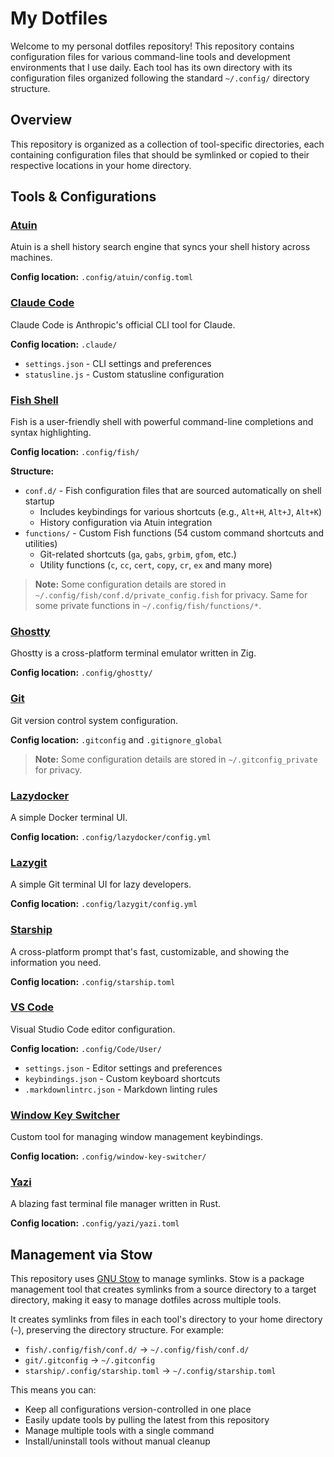 # My Dotfiles

Welcome to my personal dotfiles repository!
This repository contains configuration files for various command-line tools and development environments that I use daily.
Each tool has its own directory with its configuration files organized following the standard `~/.config/` directory structure.

## Overview

This repository is organized as a collection of tool-specific directories, each containing configuration files that should be symlinked or copied to their respective locations in your home directory.

## Tools & Configurations

### [Atuin](https://github.com/atuinsh/atuin)

Atuin is a shell history search engine that syncs your shell history across machines.

**Config location:** `.config/atuin/config.toml`

### [Claude Code](https://docs.claude.com/en/docs/claude-code/overview)

Claude Code is Anthropic's official CLI tool for Claude.

**Config location:** `.claude/`

- `settings.json` - CLI settings and preferences
- `statusline.js` - Custom statusline configuration

### [Fish Shell](https://fishshell.com/)

Fish is a user-friendly shell with powerful command-line completions and syntax highlighting.

**Config location:** `.config/fish/`

**Structure:**

- `conf.d/` - Fish configuration files that are sourced automatically on shell startup
  - Includes keybindings for various shortcuts (e.g., `Alt+H`, `Alt+J`, `Alt+K`)
  - History configuration via Atuin integration
- `functions/` - Custom Fish functions (54 custom command shortcuts and utilities)
  - Git-related shortcuts (`ga`, `gabs`, `grbim`, `gfom`, etc.)
  - Utility functions (`c`, `cc`, `cert`, `copy`, `cr`, `ex` and many more)

> **Note:** Some configuration details are stored in `~/.config/fish/conf.d/private_config.fish` for privacy. Same for some private functions in `~/.config/fish/functions/*`.

### [Ghostty](https://ghostty.org/)

Ghostty is a cross-platform terminal emulator written in Zig.

**Config location:** `.config/ghostty/`

### [Git](https://git-scm.com/)

Git version control system configuration.

**Config location:** `.gitconfig` and `.gitignore_global`

> **Note:** Some configuration details are stored in `~/.gitconfig_private` for privacy.

### [Lazydocker](https://github.com/jesseduffield/lazydocker)

A simple Docker terminal UI.

**Config location:** `.config/lazydocker/config.yml`

### [Lazygit](https://github.com/jesseduffield/lazygit)

A simple Git terminal UI for lazy developers.

**Config location:** `.config/lazygit/config.yml`

### [Starship](https://starship.rs/)

A cross-platform prompt that's fast, customizable, and showing the information you need.

**Config location:** `.config/starship.toml`

### [VS Code](https://code.visualstudio.com/)

Visual Studio Code editor configuration.

**Config location:** `.config/Code/User/`

- `settings.json` - Editor settings and preferences
- `keybindings.json` - Custom keyboard shortcuts
- `.markdownlintrc.json` - Markdown linting rules

### [Window Key Switcher](https://github.com/hsablonniere/window-key-switcher)

Custom tool for managing window management keybindings.

**Config location:** `.config/window-key-switcher/`

### [Yazi](https://github.com/sxyazi/yazi)

A blazing fast terminal file manager written in Rust.

**Config location:** `.config/yazi/yazi.toml`

## Management via Stow

This repository uses [GNU Stow](https://www.gnu.org/software/stow/) to manage symlinks.
Stow is a package management tool that creates symlinks from a source directory to a target directory, making it easy to manage dotfiles across multiple tools.

It creates symlinks from files in each tool's directory to your home directory (`~`), preserving the directory structure.
For example:

- `fish/.config/fish/conf.d/` → `~/.config/fish/conf.d/`
- `git/.gitconfig` → `~/.gitconfig`
- `starship/.config/starship.toml` → `~/.config/starship.toml`

This means you can:

- Keep all configurations version-controlled in one place
- Easily update tools by pulling the latest from this repository
- Manage multiple tools with a single command
- Install/uninstall tools without manual cleanup
